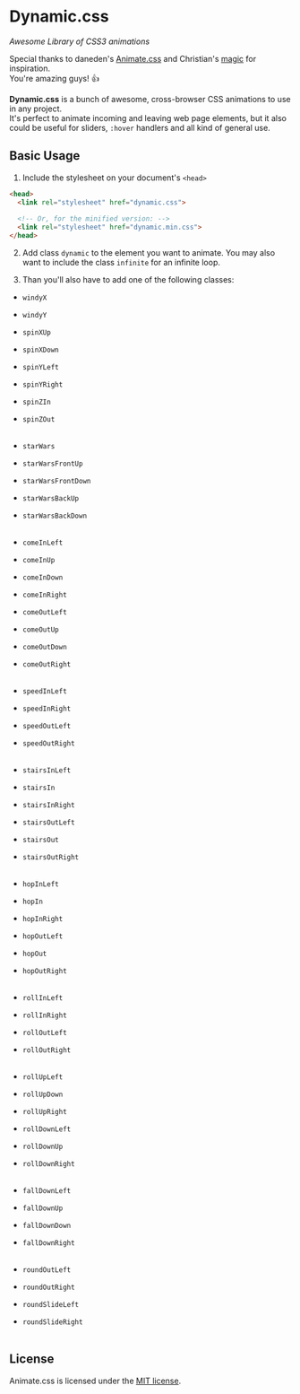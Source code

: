 # Dynamic.css
*Awesome Library of CSS3 animations*

Special thanks to daneden's [Animate.css](https://github.com/daneden/animate.css) and Christian's [magic](https://github.com/miniMAC/magic) for inspiration.<br>
You're amazing guys! :+1:

**Dynamic.css** is a bunch of awesome, cross-browser CSS animations to use in any project.<br>
It's perfect to animate incoming and leaving web page elements, but it also could be useful for sliders, `:hover` handlers and all kind of general use.

## Basic Usage

1. Include the stylesheet on your document's `<head>`

  ```html
  <head>
    <link rel="stylesheet" href="dynamic.css">
    
    <!-- Or, for the minified version: -->
    <link rel="stylesheet" href="dynamic.min.css">
  </head>
  ```

2. Add class `dynamic` to the element you want to animate.
 You may also want to include the class `infinite` for an infinite loop.

3. Than you'll also have to add one of the following classes:

  * `windyX`
  * `windyY`
  * `spinXUp`
  * `spinXDown`
  * `spinYLeft`
  * `spinYRight`
  * `spinZIn`
  * `spinZOut`
<br><br>

  * `starWars`
  * `starWarsFrontUp`
  * `starWarsFrontDown`
  * `starWarsBackUp`
  * `starWarsBackDown`
<br><br>

  * `comeInLeft`
  * `comeInUp`
  * `comeInDown`
  * `comeInRight`
  * `comeOutLeft`
  * `comeOutUp`
  * `comeOutDown`
  * `comeOutRight`
<br><br>

  * `speedInLeft`
  * `speedInRight`
  * `speedOutLeft`
  * `speedOutRight`
<br><br>

  * `stairsInLeft`
  * `stairsIn`
  * `stairsInRight`
  * `stairsOutLeft`
  * `stairsOut`
  * `stairsOutRight`
<br><br>

  * `hopInLeft`
  * `hopIn`
  * `hopInRight`
  * `hopOutLeft`
  * `hopOut`
  * `hopOutRight`
<br><br>

  * `rollInLeft`
  * `rollInRight`
  * `rollOutLeft`
  * `rollOutRight`
<br><br>

  * `rollUpLeft`
  * `rollUpDown`
  * `rollUpRight`
  * `rollDownLeft`
  * `rollDownUp`
  * `rollDownRight`
<br><br>

  * `fallDownLeft`
  * `fallDownUp`
  * `fallDownDown`
  * `fallDownRight`
<br><br>

  * `roundOutLeft`
  * `roundOutRight`
  * `roundSlideLeft`
  * `roundSlideRight`
<br><br>

## License
Animate.css is licensed under the [MIT license](http://opensource.org/licenses/MIT).
